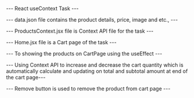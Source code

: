--- React useContext Task ---

--- data.json file contains the product details, price, image and etc., ---

--- ProductsContext.jsx file is Context API file for the task ---

--- Home.jsx file is a Cart page of the task ---

--- To showing the products on CartPage using the useEffect ---

--- Using Context API to increase and decrease the cart quantity which is automatically calculate and updating on total and subtotal amount at end of the cart page---

--- Remove button is used to remove the product from cart page ---


